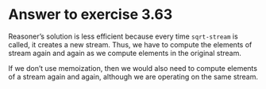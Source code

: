 # Answer to exercise 3.63

Reasoner’s solution is less efficient because every time `sqrt-stream` is called, it creates a new stream. 
Thus, we have to compute the elements of stream again and again as we compute elements in the original stream. 

If we don’t use memoization, then we would also need to compute elements of a stream again and again, although 
we are operating on the same stream.
